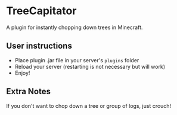 # TreeCapitator
A plugin for instantly chopping down trees in Minecraft.

## User instructions
- Place plugin .jar file in your server's `plugins` folder
- Reload your server (restarting is not necessary but will work)
- Enjoy!

## Extra Notes
If you don't want to chop down a tree or group of logs, just crouch!
